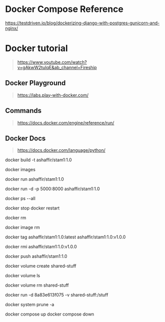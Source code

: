 # Docker Compose Reference
https://testdriven.io/blog/dockerizing-django-with-postgres-gunicorn-and-nginx/

# Docker tutorial

> https://www.youtube.com/watch?v=gAkwW2tuIqE&ab_channel=Fireship

## Docker Playground

> https://labs.play-with-docker.com/

## Commands
> https://docs.docker.com/engine/reference/run/

## Docker Docs
> https://docs.docker.com/language/python/

<!-- Build -->

docker build -t ashaffir/stam1:1.0

<!-- Show images -->

docker images

<!-- Run image -->

docker run ashaffir/stam1:1.0

<!-- Run in detouched mode including port forwarding -->

docker run -d -p 5000:8000 ashaffir/stam1:1.0

<!------------ Local : Docker -->

<!-- Running dockers -->

docker ps --all

<!-- Stop/Restart docker -->

docker stop <DOCKER-NAME>
docker restart <DOCKER-NAME>

<!-- Remove Container --> 
docker rm <CONTAINER ID> 

<!-- Remove image --> 
docker image rm <IMAGE ID>

<!-- Tag images -->

docker tag ashaffir/stam1:1.0:latest ashaffir/stam1:1.0:v1.0.0

<!-- Remove tag -->

docker rmi ashaffir/stam1:1.0:v1.0.0

<!-- Push to docker cloud repo -->

docker push ashaffir/stam1:1.0

<!-- Creating Volume (Shared files area) -->

docker volume create shared-stuff

<!-- Checking volumes -->

docker volume ls

<!-- Removing volume -->

docker volume rm shared-stuff

<!-- Start container with a volume -->

docker run -d 8a83e613f075 -v shared-stuff:/stuff

<!-- Removing ALL dockers/containers -->
docker system prune -a

<!-- Docker Compose for more than one process (used with a docker-compose.yml file)-->

docker compose up
docker compose down
